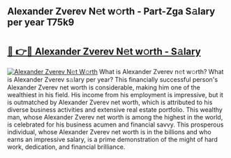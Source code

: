 ## Alexander Zverev N𝚎t w𝚘rth - Part-Zga S𝚊lary per year T75k9

# <h2><a href="http://gc408jq.nevu.top/?p=Alexander+Zverev">🔗 👉🔴 Alexander Zverev N𝚎t w𝚘rth - S𝚊lary</a></h2>

[![Alexander Zverev N𝚎t W𝚘rth](https://i.imgur.com/Oavwk0R.jpeg)](http://gc408jq.nevu.top/?p=Alexander+Zverev)
What is Alexander Zverev n𝚎t w𝚘rth? What is Alexander Zverev s𝚊lary per year?
This financially successful person's Alexander Zverev net worth is considerable, making him one of the wealthiest in his field. His income from his employment is impressive, but it is outmatched by Alexander Zverev net worth, which is attributed to his diverse business activities and extensive real estate portfolio. This wealthy man, whose Alexander Zverev net worth is among the highest in the world, is celebrated for his business acumen and financial savvy. This prosperous individual, whose Alexander Zverev net worth is in the billions and who earns an impressive salary, is a prime demonstration of the might of hard work, dedication, and financial brilliance.

